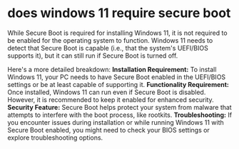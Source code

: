 # does windows 11 require secure boot

While Secure Boot is required for installing Windows 11, it is not required to be enabled for the operating system to function. Windows 11 needs to detect that Secure Boot is capable (i.e., that the system's UEFI/BIOS supports it), but it can still run if Secure Boot is turned off.

Here's a more detailed breakdown:
**Installation Requirement:** To install Windows 11, your PC needs to have Secure Boot enabled in the UEFI/BIOS settings or be at least capable of supporting it.
**Functionality Requirement:** Once installed, Windows 11 can run even if Secure Boot is disabled. However, it is recommended to keep it enabled for enhanced security.
**Security Feature:** Secure Boot helps protect your system from malware that attempts to interfere with the boot process, like rootkits.
**Troubleshooting:** If you encounter issues during installation or while running Windows 11 with Secure Boot enabled, you might need to check your BIOS settings or explore troubleshooting options.
